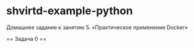 # shvirtd-example-python
Домашнее задание к занятию 5. «Практическое применение Docker»


== Задача 0 ==

